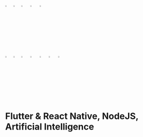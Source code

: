 <a href="#" onclick="event.preventDefault();"> <img src="https://cdn2.iconfinder.com/data/icons/seo-flat-6/128/39_Email_Marketing-1024.png" width="3.5%"/></a>&nbsp;
<a href="#" onclick="event.preventDefault();"> <img src="https://cdn3.iconfinder.com/data/icons/signs-symbols-5/126/slice331-512.png" width="3.5%"/></a>&nbsp;
<a href="mailto:abdullahsoyuoz@gmail.com"><img src="https://cdn4.iconfinder.com/data/icons/logos-brands-in-colors/48/google-gmail-512.png" width="3.5%"/></a> &nbsp;
<a href="mailto:abdullahsoyuoz@hotmail.com"><img src="https://cdn4.iconfinder.com/data/icons/logos-and-brands/512/243_Outlook_logo-512.png" width="3.5%"/></a> &nbsp;
<a href="mailto:abdullahsoyuoz@icloud.com"><img src="https://cdn3.iconfinder.com/data/icons/logos-brands-3/24/logo_brand_brands_logos_icloud-512.png" width="3.5%"/></a> &nbsp;
<br><br>
<a href="#" onclick="event.preventDefault();"> <img src="https://cdn4.iconfinder.com/data/icons/small-n-flat/24/user-group-1024.png" width="3.5%"/></a>&nbsp;
<a href="#" onclick="event.preventDefault();"> <img src="https://cdn3.iconfinder.com/data/icons/signs-symbols-5/126/slice331-512.png" width="3.5%"/></a>&nbsp;
[<img src="https://cdn4.iconfinder.com/data/icons/internet-security-flat-2/32/Internet_Security_Browser_webpage_website_web_page-512.png" width="3.5%"/>](https://www.abdullahsoyuoz.com)  &nbsp;
[<img src="https://cdn2.iconfinder.com/data/icons/social-media-2285/512/1_Linkedin_unofficial_colored_svg-1024.png" width="3.5%"/>](https://www.linkedin.com/in/abdullahsoyuoz/)  &nbsp;
[<img src="https://cdn2.iconfinder.com/data/icons/social-media-2285/512/1_Instagram_colored_svg_1-1024.png" width="3.5%"/>](https://www.instagram.com/abdullahsoyuoz/)  &nbsp;
[<img src="https://cdn2.iconfinder.com/data/icons/social-media-2285/512/1_Twitter_colored_svg-1024.png" width="3.5%"/>](https://twitter.com/abdullahsoyuoz)  &nbsp;
[<img src="https://cdn1.iconfinder.com/data/icons/apps-9/64/pexels-apps-platform-512.png" width="3.5%"/>](https://www.pexels.com/tr-tr/@abdullah-soyuoz-137934832/)  &nbsp;
# Flutter & React Native, NodeJS, Artificial Intelligence
